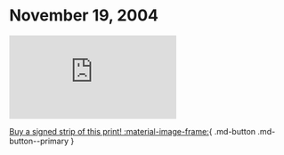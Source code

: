 # November 19, 2004

![](https://www.achewood.com/comic.php?date=11192004)

[Buy a signed strip of this print! :material-image-frame:](https://achewood-holiday-pop-up.myshopify.com/products/strip#11192004){ .md-button .md-button--primary }
